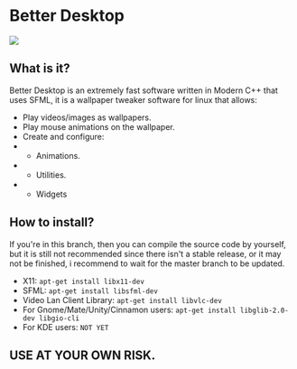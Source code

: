 # Better Desktop
<img src="https://travis-ci.com/therealcain/Animated-Wallpaper-For-Linux.svg">

## What is it?
Better Desktop is an extremely fast software written in Modern C++ that uses SFML, it is a wallpaper tweaker software for linux that allows:
- Play videos/images as wallpapers.
- Play mouse animations on the wallpaper.
- Create and configure:
- * Animations.
- * Utilities.
- * Widgets

## How to install?
If you're in this branch, then you can compile the source code by yourself, but it is still not recommended since there isn't a stable release, or it may not be finished, i recommend to wait for the master branch to be updated.

- X11: `apt-get install libx11-dev`
- SFML: `apt-get install libsfml-dev`
- Video Lan Client Library: `apt-get install libvlc-dev`
- For Gnome/Mate/Unity/Cinnamon users: `apt-get install libglib-2.0-dev libgio-cli`
- For KDE users: `NOT YET`

## USE AT YOUR OWN RISK.
